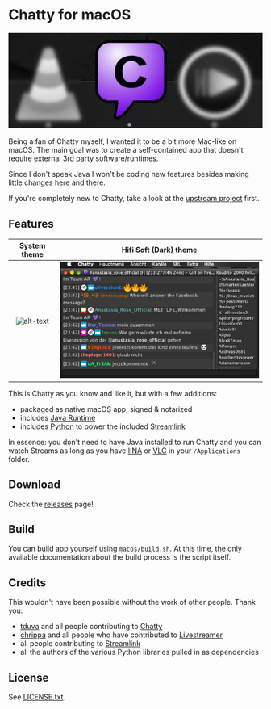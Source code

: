 # Chatty for macOS

![alt-text](/macos/app_dock.png)

Being a fan of Chatty myself, I wanted it to be a bit more Mac-like on macOS. The main goal was to create a self-contained app that doesn't require external 3rd party software/runtimes.

Since I don't speak Java I won't be coding new features besides making little changes here and there.

If you're completely new to Chatty, take a look at the [upstream project](http://chatty.github.io) first.

## Features

System theme |  Hifi Soft (Dark) theme
:-------------------------:|:-------------------------:
![alt-text](/macos/app_screenshot.png) | ![alt-text](/macos/app_screenshot2.png)

This is Chatty as you know and like it, but with a few additions:

- packaged as native macOS app, signed & notarized
- includes [Java Runtime](https://adoptopenjdk.net)
- includes [Python](https://www.python.org) to power the included [Streamlink](https://streamlink.github.io)

In essence: you don't need to have Java installed to run Chatty and you can watch Streams as long as you have [IINA](https://github.com/iina/iina) or [VLC](http://www.videolan.org) in your `/Applications` folder.

## Download

Check the [releases](https://github.com/dehesselle/chatty/releases) page!

## Build

You can build app yourself using `macos/build.sh`.  At this time, the only available documentation about the build process is the script itself.

## Credits

This wouldn't have been possible without the work of other people. Thank you:

- [tduva](https://github.com/tduva) and all people contributing to [Chatty](http://chatty.github.io)
- [chrippa](https://github.com/chrippa) and all people who have contributed to [Livestreamer](http://livestreamer.io)
- all people contributing to [Streamlink](https://streamlink.github.io)
- all the authors of the various Python libraries pulled in as dependencies 

## License

See [LICENSE.txt](macos/LICENSE.txt).
